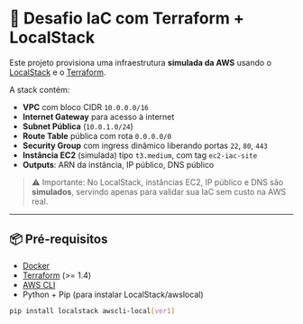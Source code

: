 # 🚀 Desafio IaC com Terraform + LocalStack

Este projeto provisiona uma infraestrutura **simulada da AWS** usando o [LocalStack](https://localstack.cloud/) e o [Terraform](https://www.terraform.io/).  

A stack contém:

- **VPC** com bloco CIDR `10.0.0.0/16`
- **Internet Gateway** para acesso à internet
- **Subnet Pública** (`10.0.1.0/24`)
- **Route Table** pública com rota `0.0.0.0/0`
- **Security Group** com ingress dinâmico liberando portas `22`, `80`, `443`
- **Instância EC2** (simulada) tipo `t3.medium`, com tag `ec2-iac-site`
- **Outputs**: ARN da instância, IP público, DNS público

> ⚠️ Importante: No LocalStack, instâncias EC2, IP público e DNS são **simulados**, servindo apenas para validar sua IaC sem custo na AWS real.

---

## 📦 Pré-requisitos

- [Docker](https://docs.docker.com/get-docker/)
- [Terraform](https://developer.hashicorp.com/terraform/downloads) (>= 1.4)
- [AWS CLI](https://docs.aws.amazon.com/cli/latest/userguide/getting-started-install.html)
- Python + Pip (para instalar LocalStack/awslocal)

```bash
pip install localstack awscli-local[ver1]
